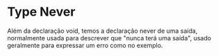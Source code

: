 # Type Never

<p>Além da declaração void, temos a declaração never de uma saída, normalmente usada para descrever que "nunca terá uma saída", usado geralmente para expressar um erro como no exemplo.</p>
